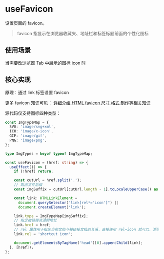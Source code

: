 # useFavicon

设置页面的 favicon。

> favicon 指显示在浏览器收藏夹、地址栏和标签标题前面的个性化图标

## 使用场景

当需要改浏览器 Tab 中展示的图标 icon 时

## 核心实现

原理：通过 link 标签设置 favicon

更多 favicon 知识可见： [详细介绍 HTML favicon 尺寸 格式 制作等相关知识](https://www.zhangxinxu.com/wordpress/2019/06/html-favicon-size-ico-generator/)

源代码仅支持图标四种类型：

```ts
const ImgTypeMap = {
  SVG: 'image/svg+xml',
  ICO: 'image/x-icon',
  GIF: 'image/gif',
  PNG: 'image/png',
};

type ImgTypes = keyof typeof ImgTypeMap;
```

```ts
const useFavicon = (href: string) => {
  useEffect(() => {
    if (!href) return;

    const cutUrl = href.split('.');
    // 取出文件后缀
    const imgSuffix = cutUrl[cutUrl.length - 1].toLocaleUpperCase() as ImgTypes;

    const link: HTMLLinkElement =
      document.querySelector("link[rel*='icon']") ||
      document.createElement('link');

    link.type = ImgTypeMap[imgSuffix];
    // 指定被链接资源的地址
    link.href = href;
    // rel 属性用于指定当前文档与被链接文档的关系，直接使用 rel=icon 就可以，源码下方的 `shortcut icon` 是一种过时的用法
    link.rel = 'shortcut icon';

    document.getElementsByTagName('head')[0].appendChild(link);
  }, [href]);
};
```
